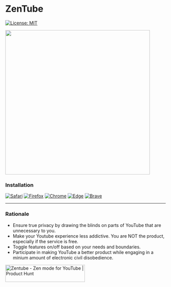 # ZenTube

[![License: MIT](https://img.shields.io/badge/License-MIT-yellow.svg)](https://opensource.org/licenses/MIT)

<img src="https://raw.githubusercontent.com/inversepolarity/ZenTube/main/src/promo/zentube.png" height="454"/>

### Installation

[![Safari](https://img.shields.io/badge/Safari-f0f0f0?style=for-the-badge&logo=Safari&logoColor=black)](https://github.com/inversepolarity/ZenTube/raw/main/safari/ZenTube/build/sa_zentube-latest.zip)
[![Firefox](https://img.shields.io/badge/Mozilla_Firefox-FF7139?style=for-the-badge&logo=Firefox-Browser&logoColor=white)](https://addons.mozilla.org/en-US/firefox/addon/zentube/) [![Chrome](https://img.shields.io/badge/Google_chrome-4285F4?style=for-the-badge&logo=Google-chrome&logoColor=white)](https://bit.ly/3S3dTvT) [![Edge](https://img.shields.io/badge/Microsoft_Edge-0078D7?style=for-the-badge&logo=Microsoft-edge&logoColor=white)](https://bit.ly/3S3dTvT) [![Brave](https://img.shields.io/badge/Brave-FB542B?style=for-the-badge&logo=Brave&logoColor=white)](https://bit.ly/3S3dTvT)

---

### Rationale

- Ensure true privacy by drawing the blinds on parts of YouTube that are unnecessary to you.
- Make your Youtube experience less addictive. You are NOT the product, especially if the service is free.
- Toggle features on/off based on your needs and boundaries. 
- Participate in making YouTube a better product while engaging in a minium amount of electronic civil disobedience.



<a href="https://www.producthunt.com/posts/zentube?utm_source=badge-featured&utm_medium=badge&utm_souce=badge-zentube" target="_blank"><img src="https://api.producthunt.com/widgets/embed-image/v1/featured.svg?post_id=359529&theme=dark" alt="Zentube - Zen&#0032;mode&#0032;for&#0032;YouTube | Product Hunt" style="width: 250px; height: 54px;" width="250" height="54" /></a>

